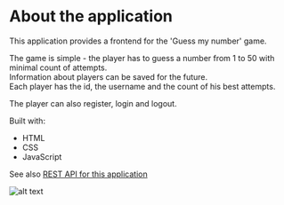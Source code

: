 <a name="readme-top"></a>

# About the application

This application provides a frontend for the 'Guess my number' game.
<p>
The game is simple - the player has to guess a number from 1 to 50 with minimal count of attempts.<br />
Information about players can be saved for the future.<br />
Each player has the id, the username and the count of his best attempts.
<p>
The player can also register, login and logout.
<p>
Built with:
<ul>
<li>HTML</li>
<li>CSS</li>
<li>JavaScript</li>
</ul>

See also <a href="https://github.com/lukesukhanov/guess-number-game-api">REST API for this application</a>

![alt text](https://github.com/lukesukhanov/guess-number-game-frontend/blob/release-1.0/screenshot.png?raw=true)

